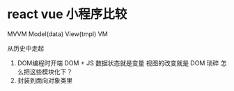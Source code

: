 # react vue 小程序比较
  MVVM
  Model(data) View(tmpl) VM

  从历史中走起
  1. DOM编程时开端
    DOM + JS 数据状态就是变量
    视图的改变就是 DOM 琐碎
    怎么把这些模块化下？
  2. 封装到面向对象类里
